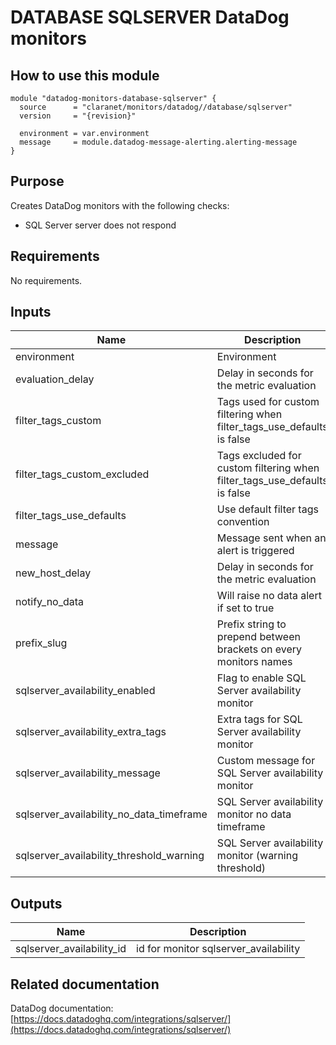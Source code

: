 # DATABASE SQLSERVER DataDog monitors

## How to use this module

```hcl
module "datadog-monitors-database-sqlserver" {
  source      = "claranet/monitors/datadog//database/sqlserver"
  version     = "{revision}"

  environment = var.environment
  message     = module.datadog-message-alerting.alerting-message
}

```

## Purpose

Creates DataDog monitors with the following checks:

- SQL Server server does not respond

## Requirements

No requirements.

## Inputs

| Name | Description | Type | Default | Required |
|------|-------------|------|---------|:--------:|
| environment | Environment | `string` | n/a | yes |
| evaluation\_delay | Delay in seconds for the metric evaluation | `number` | `15` | no |
| filter\_tags\_custom | Tags used for custom filtering when filter\_tags\_use\_defaults is false | `string` | `"*"` | no |
| filter\_tags\_custom\_excluded | Tags excluded for custom filtering when filter\_tags\_use\_defaults is false | `string` | `""` | no |
| filter\_tags\_use\_defaults | Use default filter tags convention | `string` | `"true"` | no |
| message | Message sent when an alert is triggered | `any` | n/a | yes |
| new\_host\_delay | Delay in seconds for the metric evaluation | `number` | `300` | no |
| notify\_no\_data | Will raise no data alert if set to true | `bool` | `true` | no |
| prefix\_slug | Prefix string to prepend between brackets on every monitors names | `string` | `""` | no |
| sqlserver\_availability\_enabled | Flag to enable SQL Server availability monitor | `string` | `"true"` | no |
| sqlserver\_availability\_extra\_tags | Extra tags for SQL Server availability monitor | `list(string)` | `[]` | no |
| sqlserver\_availability\_message | Custom message for SQL Server availability monitor | `string` | `""` | no |
| sqlserver\_availability\_no\_data\_timeframe | SQL Server availability monitor no data timeframe | `string` | `10` | no |
| sqlserver\_availability\_threshold\_warning | SQL Server availability monitor (warning threshold) | `string` | `3` | no |

## Outputs

| Name | Description |
|------|-------------|
| sqlserver\_availability\_id | id for monitor sqlserver\_availability |

## Related documentation

DataDog documentation: [https://docs.datadoghq.com/integrations/sqlserver/](https://docs.datadoghq.com/integrations/sqlserver/)
